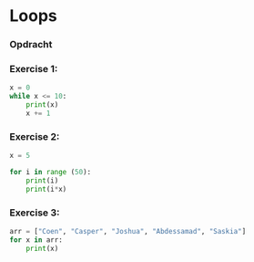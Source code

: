 # Loops

### Opdracht
### Exercise 1:

``` python
x = 0
while x <= 10:
    print(x)
    x += 1

```

### Exercise 2:

``` python
x = 5

for i in range (50):
    print(i)
    print(i*x)

``` 

### Exercise 3:

``` python
arr = ["Coen", "Casper", "Joshua", "Abdessamad", "Saskia"]
for x in arr:
    print(x)

```

